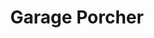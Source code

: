 ---
title: "Garage Porcher"
url: /bourg-des-comptes/garage-porcher/
shop: réparation de voitures
---